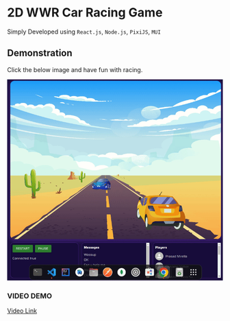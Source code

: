 # 2D WWR Car Racing Game

Simply Developed using `React.js`, `Node.js`, `PixiJS`, `MUI`

## Demonstration

Click the below image and have fun with racing.

[![](/screenshot.gif)](https://aslamanver.github.io/wwr)

### VIDEO DEMO

[Video Link](https://youtu.be/oMR0Rj07tMA)

